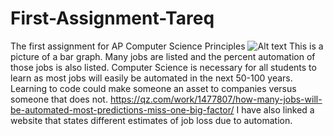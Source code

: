 # First-Assignment-Tareq
The first assignment for AP Computer Science Principles
![Alt text](https://www.economist.com/sites/default/files/images/2018/04/blogs/graphic-detail/20180428_woc318_0.png "Percent of Jobs that could be automated in the future")
This is a picture of a bar graph. Many jobs are listed and the percent automation of those jobs is also listed. Computer Science is necessary for all students to learn as most jobs will easily be automated in the next 50-100 years. Learning to code could make someone an asset to companies versus someone that does not.
https://qz.com/work/1477807/how-many-jobs-will-be-automated-most-predictions-miss-one-big-factor/
I have also linked a website that states different estimates of job loss due to automation.
